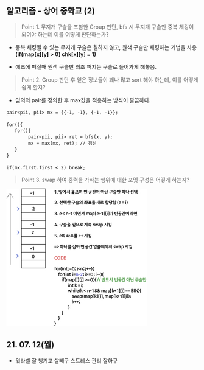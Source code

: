 ## 알고리즘 - 상어 중학교 (2)

 > Point 1. 무지개 구슬을 포함한 Group 판단, bfs 시 무지개 구슬만 중복 체킹이 되어야 하는데 이를 어떻게 판단하는가?

 - 중복 체킹될 수 있는 무지개 구슬은 칠하지 않고, 원색 구슬만 체킹하는 기법을 사용 **(if(map[x][y] > 0) chk[x][y] = 1)**

 - 애초에 퍼질때 원색 구슬만 최초 퍼지는 구슬로 들어가게 해놓음.

 > Point 2. Group 판단 후 얻은 정보들이 꽤나 많고 sort 해야 하는데, 이를 어떻게 쉽게 할지?

 - 임의의 pair를 정의한 후 max값을 적용하는 방식이 깔끔하다.

 ```
 pair<pii, pii> mx = {{-1, -1}, {-1, -1}};

for(){
    for(){
         pair<pii, pii> ret = bfs(x, y);
         mx = max(mx, ret); // 갱신
    }
}

if(mx.first.first < 2) break;

```

 > Point 3. swap 하여 중력을 가하는 행위에 대한 포멧 구성은 어떻게 하는지?

 ![Alt text](./img/img_210712.jpg)

 ## 21. 07. 12(월)

  - 워라벨 잘 챙기고 살빼구 스트레스 관리 잘하구